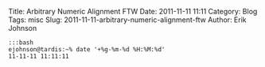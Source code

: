 Title: Arbitrary Numeric Alignment FTW
Date: 2011-11-11 11:11
Category: Blog
Tags: misc
Slug: 2011-11-11-arbitrary-numeric-alignment-ftw
Author: Erik Johnson

    :::bash
    ejohnson@tardis:~% date '+%g-%m-%d %H:%M:%d'
    11-11-11 11:11:11

